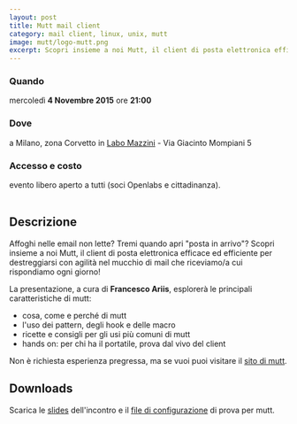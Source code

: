```yaml
---
layout: post
title: Mutt mail client
category: mail client, linux, unix, mutt
image: mutt/logo-mutt.png
excerpt: Scopri insieme a noi Mutt, il client di posta elettronica efficace ed efficiente per destreggiarsi con agilità nel mucchio di mail che riceviamo/a cui rispondiamo ogni giorno!
---
```


<div class="row">
  <div class="4u 12u$(medium)">
    <h3>Quando</h3>
    mercoledì <b>4 Novembre 2015</b> ore <b>21:00</b>
  </div>
  <div class="4u 12u$(medium)">
    <h3>Dove</h3>
    a Milano, zona Corvetto in <a href="http://www.laboratoriomazzini.it/">Labo Mazzini</a> - Via Giacinto Mompiani 5
  </div>
  <div class="4u$ 12u$(medium)">
    <h3>Accesso e costo</h3>
    evento libero aperto a tutti (soci Openlabs e cittadinanza).
  </div>
</div>

<br/>

## Descrizione

Affoghi nelle email non lette? Tremi quando apri "posta in arrivo"? Scopri insieme a noi Mutt, il client di posta elettronica efficace ed efficiente per destreggiarsi con agilità nel mucchio di mail che riceviamo/a cui rispondiamo ogni giorno!

La presentazione, a cura di **Francesco Ariis**, esplorerà le principali caratteristiche di mutt:

* cosa, come e perché di mutt
* l'uso dei pattern, degli hook e delle macro
* ricette e consigli per gli usi più comuni di mutt
* hands on: per chi ha il portatile, prova dal vivo del client

Non è richiesta esperienza pregressa, ma se vuoi puoi visitare il [sito di mutt](http://www.mutt.org/).

## Downloads

Scarica le [slides]({{site.baseurl}}/resources/mutt/mutt.odp) dell'incontro e il [file di configurazione]({{site.baseurl}}/resources/mutt/muttrc ) di prova per mutt.
